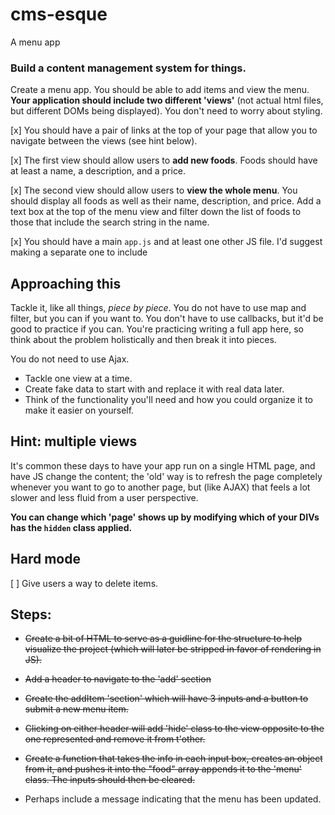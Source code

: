 # cms-esque
A menu app

### Build a content management system for things.

Create a menu app. You should be able to add items and view the menu. **Your application should include two different 'views'** (not actual html files, but different DOMs being displayed). You don't need to worry about styling.

[x] You should have a pair of links at the top of your page that allow you to navigate between the views (see hint below).

[x] The first view should allow users to **add new foods**. Foods should have at least a name, a description, and a price.

[x] The second view should allow users to **view the whole menu**. You should display all foods as well as their name, description, and price. Add a text box at the top of the menu view and filter down the list of foods to those that include the search string in the name.

[x] You should have a main `app.js` and at least one other JS file. I'd suggest making a separate one to include

## Approaching this

Tackle it, like all things, *piece by piece*. You do not have to use map and filter, but you can if you want to. You don't have to use callbacks, but it'd be good to practice if you can. You're practicing writing a full app here, so think about the problem holistically and then break it into pieces.

You do not need to use Ajax.

* Tackle one view at a time.
* Create fake data to start with and replace it with real data later.
* Think of the functionality you'll need and how you could organize it to make it easier on yourself.

## Hint: multiple views

It's common these days to have your app run on a single HTML page, and have JS change the content; the 'old' way is to refresh the page completely whenever you want to go to another page, but (like AJAX) that feels a lot slower and less fluid from a user perspective.

**You can change which 'page' shows up by modifying which of your DIVs has the `hidden` class applied.**

## Hard mode

[ ] Give users a way to delete items.

## Steps:

* ~~Create a bit of HTML to serve as a guidline for the structure to help visualize the project (which will later be stripped in favor of rendering in JS).~~

* ~~Add a header to navigate to the 'add' section~~

* ~~Create the addItem 'section' which will have 3 inputs and a button to submit a new menu item.~~

* ~~Clicking on either header will add 'hide' class to the view opposite to the one represented and remove it from t'other.~~

* ~~Create a function that takes the info in each input box, creates an object from it, and ~~pushes it into the "food" array~~ appends it to the 'menu' class. The inputs should then be cleared.~~

* Perhaps include a message indicating that the menu has been updated.